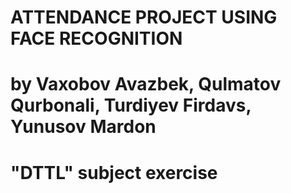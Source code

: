 # ATTENDANCE PROJECT USING FACE RECOGNITION
# by Vaxobov Avazbek, Qulmatov Qurbonali, Turdiyev Firdavs, Yunusov Mardon
# "DTTL" subject exercise
